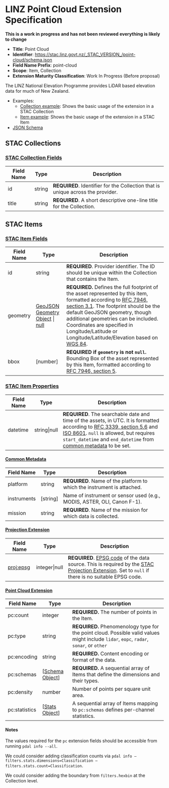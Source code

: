 # LINZ Point Cloud Extension Specification

**This is a work in progress and has not been reviewed everything is likely to
change**

- **Title**: Point Cloud
- **Identifier**: <https://stac.linz.govt.nz/_STAC_VERSION_/point-cloud/schema.json>
- **Field Name Prefix**: point-cloud
- **Scope**: Item, Collection
- **Extension Maturity Classification**: Work In Progress (Before proposal)

The LINZ National Elevation Programme provides LiDAR based elevation data for much of New Zealand.

- Examples:
  - [Collection example](examples/collection.json): Shows the basic usage of the
    extension in a STAC Collection
  - [Item example](examples/item.json): Shows the basic usage of the extension
    in a STAC Item
- [JSON Schema](./schema.json)

## STAC Collections

### [STAC Collection Fields](https://github.com/radiantearth/stac-spec/blob/v1.0.0/collection-spec/collection-spec.md)

| Field Name | Type   | Description                                                                     |
| ---------- | ------ | ------------------------------------------------------------------------------- |
| id         | string | **REQUIRED**. Identifier for the Collection that is unique across the provider. |
| title      | string | **REQUIRED**. A short descriptive one-line title for the Collection.            |

## STAC Items

### [STAC Item Fields](https://github.com/radiantearth/stac-spec/blob/v1.0.0-rc.1/item-spec/item-spec.md)

| Field Name | Type                                                                                                                                  | Description                                                                                                                                                                                                                                                                                                                                                                                                                           |
| ---------- | ------------------------------------------------------------------------------------------------------------------------------------- | ------------------------------------------------------------------------------------------------------------------------------------------------------------------------------------------------------------------------------------------------------------------------------------------------------------------------------------------------------------------------------------------------------------------------------------- |
| id         | string                                                                                                                                | **REQUIRED**. Provider identifier. The ID should be unique within the Collection that contains the Item.                                                                                                                                                                                                                                                                                                                              |
| geometry   | [GeoJSON Geometry Object](https://tools.ietf.org/html/rfc7946#section-3.1) \| [null](https://tools.ietf.org/html/rfc7946#section-3.2) | **REQUIRED.** Defines the full footprint of the asset represented by this item, formatted according to [RFC 7946, section 3.1](https://tools.ietf.org/html/rfc7946#section-3.1). The footprint should be the default GeoJSON geometry, though additional geometries can be included. Coordinates are specified in Longitude/Latitude or Longitude/Latitude/Elevation based on [WGS 84](http://www.opengis.net/def/crs/OGC/1.3/CRS84). |
| bbox       | \[number]                                                                                                                             | **REQUIRED if `geometry` is not `null`.** Bounding Box of the asset represented by this Item, formatted according to [RFC 7946, section 5](https://tools.ietf.org/html/rfc7946#section-5).                                                                                                                                                                                                                                            |

### [STAC Item Properties](https://github.com/radiantearth/stac-spec/blob/v1.0.0/item-spec/item-spec.md#properties-object)

| Field Name | Type         | Description                                                                                                                                                                                                                                                                                                                                                                                                                                                   |
| ---------- | ------------ | ------------------------------------------------------------------------------------------------------------------------------------------------------------------------------------------------------------------------------------------------------------------------------------------------------------------------------------------------------------------------------------------------------------------------------------------------------------- |
| datetime   | string\|null | **REQUIRED**. The searchable date and time of the assets, in UTC. It is formatted according to [RFC 3339, section 5.6](https://tools.ietf.org/html/rfc3339#section-5.6) and [ISO 8601](https://www.iso.org/iso-8601-date-and-time-format.html). `null` is allowed, but requires `start_datetime` and `end_datetime` from [common metadata](https://github.com/radiantearth/stac-spec/blob/v1.0.0/item-spec/common-metadata.md#date-and-time-range) to be set. |

#### [Common Metadata](https://github.com/radiantearth/stac-spec/blob/v1.0.0/item-spec/common-metadata.md)

| Field Name  | Type      | Description                                                             |
| ----------- | --------- | ----------------------------------------------------------------------- |
| platform    | string    | **REQUIRED**. Name of the platform to which the instrument is attached. |
| instruments | \[string] | Name of instrument or sensor used (e.g., MODIS, ASTER, OLI, Canon F-1). |
| mission     | string    | **REQUIRED**. Name of the mission for which data is collected.          |

#### [Projection Extension](https://github.com/stac-extensions/projection/blob/v1.0.0/README.md)

| Field Name                                                                                | Type          | Description                                                                                                                                                                                                                                                                             |
| ----------------------------------------------------------------------------------------- | ------------- | --------------------------------------------------------------------------------------------------------------------------------------------------------------------------------------------------------------------------------------------------------------------------------------- |
| [proj:epsg](https://github.com/stac-extensions/projection/blob/v1.0.0/README.md#projepsg) | integer\|null | **REQUIRED**. [EPSG code](http://www.epsg-registry.org/) of the data source. This is required by the [STAC Projection Extension](https://github.com/stac-extensions/projection/blob/v1.0.0/README.md#item-properties-or-asset-fields). Set to `null` if there is no suitable EPSG code. |

#### [Point Cloud Extension](https://github.com/stac-extensions/pointcloud/blob/v1.0.0/README.md)

| Field Name    | Type                                                                                                 | Description                                                                                                                             |
| ------------- | ---------------------------------------------------------------------------------------------------- | --------------------------------------------------------------------------------------------------------------------------------------- |
| pc:count      | integer                                                                                              | **REQUIRED.** The number of points in the Item.                                                                                         |
| pc:type       | string                                                                                               | **REQUIRED.** Phenomenology type for the point cloud. Possible valid values might include `lidar`, `eopc`, `radar`, `sonar`, or `other` |
| pc:encoding   | string                                                                                               | **REQUIRED.** Content encoding or format of the data.                                                                                   |
| pc:schemas    | [[Schema Object](https://github.com/stac-extensions/pointcloud/blob/v1.0.0/README.md#schema-object)] | **REQUIRED.** A sequential array of Items that define the dimensions and their types.                                                   |
| pc:density    | number                                                                                               | Number of points per square unit area.                                                                                                  |
| pc:statistics | [[Stats Object](https://github.com/stac-extensions/pointcloud/blob/v1.0.0/README.md#stats-object)]   | A sequential array of Items mapping to `pc:schemas` defines per-channel statistics.                                                     |

#### Notes

The values required for the `pc` extension fields should be accessible from running `pdal info --all`.

We could consider adding classification counts via `pdal info —filters.stats.dimensions=Classification —filters.stats.count=Classification`.

We could consider adding the boundary from `filters.hexbin` at the Collection level.
